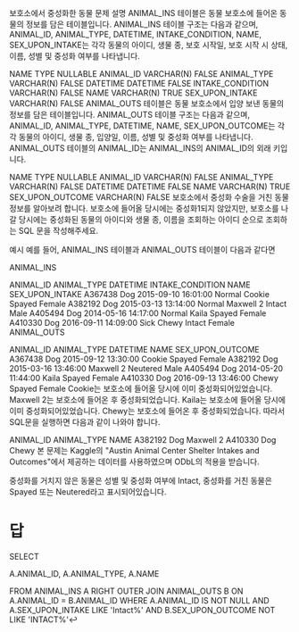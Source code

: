 보호소에서 중성화한 동물
문제 설명
ANIMAL_INS 테이블은 동물 보호소에 들어온 동물의 정보를 담은 테이블입니다. ANIMAL_INS 테이블 구조는 다음과 같으며, ANIMAL_ID, ANIMAL_TYPE, DATETIME, INTAKE_CONDITION, NAME, SEX_UPON_INTAKE는 각각 동물의 아이디, 생물 종, 보호 시작일, 보호 시작 시 상태, 이름, 성별 및 중성화 여부를 나타냅니다.

NAME	TYPE	NULLABLE
ANIMAL_ID	VARCHAR(N)	FALSE
ANIMAL_TYPE	VARCHAR(N)	FALSE
DATETIME	DATETIME	FALSE
INTAKE_CONDITION	VARCHAR(N)	FALSE
NAME	VARCHAR(N)	TRUE
SEX_UPON_INTAKE	VARCHAR(N)	FALSE
ANIMAL_OUTS 테이블은 동물 보호소에서 입양 보낸 동물의 정보를 담은 테이블입니다. ANIMAL_OUTS 테이블 구조는 다음과 같으며, ANIMAL_ID, ANIMAL_TYPE, DATETIME, NAME, SEX_UPON_OUTCOME는 각각 동물의 아이디, 생물 종, 입양일, 이름, 성별 및 중성화 여부를 나타냅니다. ANIMAL_OUTS 테이블의 ANIMAL_ID는 ANIMAL_INS의 ANIMAL_ID의 외래 키입니다.

NAME	TYPE	NULLABLE
ANIMAL_ID	VARCHAR(N)	FALSE
ANIMAL_TYPE	VARCHAR(N)	FALSE
DATETIME	DATETIME	FALSE
NAME	VARCHAR(N)	TRUE
SEX_UPON_OUTCOME	VARCHAR(N)	FALSE
보호소에서 중성화 수술을 거친 동물 정보를 알아보려 합니다. 보호소에 들어올 당시에는 중성화1되지 않았지만, 보호소를 나갈 당시에는 중성화된 동물의 아이디와 생물 종, 이름을 조회하는 아이디 순으로 조회하는 SQL 문을 작성해주세요.

예시
예를 들어, ANIMAL_INS 테이블과 ANIMAL_OUTS 테이블이 다음과 같다면

ANIMAL_INS

ANIMAL_ID	ANIMAL_TYPE	DATETIME	INTAKE_CONDITION	NAME	SEX_UPON_INTAKE
A367438	Dog	2015-09-10 16:01:00	Normal	Cookie	Spayed Female
A382192	Dog	2015-03-13 13:14:00	Normal	Maxwell 2	Intact Male
A405494	Dog	2014-05-16 14:17:00	Normal	Kaila	Spayed Female
A410330	Dog	2016-09-11 14:09:00	Sick	Chewy	Intact Female
ANIMAL_OUTS

ANIMAL_ID	ANIMAL_TYPE	DATETIME	NAME	SEX_UPON_OUTCOME
A367438	Dog	2015-09-12 13:30:00	Cookie	Spayed Female
A382192	Dog	2015-03-16 13:46:00	Maxwell 2	Neutered Male
A405494	Dog	2014-05-20 11:44:00	Kaila	Spayed Female
A410330	Dog	2016-09-13 13:46:00	Chewy	Spayed Female
Cookie는 보호소에 들어올 당시에 이미 중성화되어있었습니다.
Maxwell 2는 보호소에 들어온 후 중성화되었습니다.
Kaila는 보호소에 들어올 당시에 이미 중성화되어있었습니다.
Chewy는 보호소에 들어온 후 중성화되었습니다.
따라서 SQL문을 실행하면 다음과 같이 나와야 합니다.

ANIMAL_ID	ANIMAL_TYPE	NAME
A382192	Dog	Maxwell 2
A410330	Dog	Chewy
본 문제는 Kaggle의 "Austin Animal Center Shelter Intakes and Outcomes"에서 제공하는 데이터를 사용하였으며 ODbL의 적용을 받습니다.

중성화를 거치지 않은 동물은 성별 및 중성화 여부에 Intact, 중성화를 거친 동물은 Spayed 또는 Neutered라고 표시되어있습니다. 

# 답

SELECT 

A.ANIMAL_ID,
A.ANIMAL_TYPE, 
A.NAME

FROM ANIMAL_INS A
RIGHT OUTER JOIN ANIMAL_OUTS B 
ON A.ANIMAL_ID = B.ANIMAL_ID
WHERE 
A.ANIMAL_ID IS NOT NULL AND
A.SEX_UPON_INTAKE LIKE 'Intact%' AND
B.SEX_UPON_OUTCOME NOT LIKE 'INTACT%'↩

